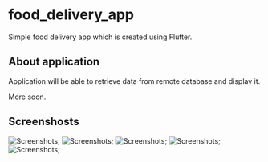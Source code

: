 # food_delivery_app

Simple food delivery app which is created using Flutter.

## About application

Application will be able to retrieve data from remote database and display it.

More soon.

## Screenshosts

![Screenshots]("screenshots/Screenshot_1");
![Screenshots]("screenshots/Screenshot_2");
![Screenshots]("screenshots/Screenshot_3");
![Screenshots]("screenshots/Screenshot_4");
![Screenshots]("screenshots/Screenshot_5");
